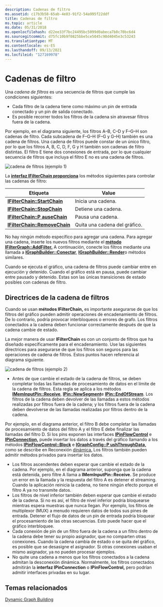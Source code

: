 ```yaml
---
description: Cadenas de filtro
ms.assetid: c17b3b58-65ab-4e83-91f2-54a995f22ddf
title: Cadenas de filtro
ms.topic: article
ms.date: 05/31/2018
ms.openlocfilehash: d22ee33f7bc24495bc5099d0abeca7b8c70bc6d4
ms.sourcegitcommit: d75fc10b9f0825bbe5ce5045c90d4045e3c53243
ms.translationtype: MT
ms.contentlocale: es-ES
ms.lasthandoff: 09/13/2021
ms.locfileid: "127169978"
---
```

# <a name="filter-chains"></a>Cadenas de filtro

Una *cadena de filtros* es una secuencia de filtros que cumple las condiciones siguientes:

-   Cada filtro de la cadena tiene como máximo un pin de entrada conectado y un pin de salida conectado.
-   Es posible recorrer todos los filtros de la cadena sin atravesar filtros fuera de la cadena.

Por ejemplo, en el diagrama siguiente, los filtros A–B, C–D y F–G–H son cadenas de filtro. Cada subcadena de F–G–H (F–G y G–H) también es una cadena de filtros. Una cadena de filtros puede constar de un único filtro, por lo que los filtros A, B, C, D, F, G y H también son cadenas de filtro distintas. El filtro E tiene dos conexiones de entrada, por lo que cualquier secuencia de filtros que incluya el filtro E no es una cadena de filtros.

![cadena de filtros (ejemplo 1)](images/filter-chain1.png)

La [**interfaz IFilterChain proporciona**](/windows/desktop/api/Strmif/nn-strmif-ifilterchain) los métodos siguientes para controlar las cadenas de filtro:



| Etiqueta | Value |
|---------------------------------------------------------------|---------------------------------|
| [**IFilterChain::StartChain**](/windows/desktop/api/Strmif/nf-strmif-ifilterchain-startchain)   | Inicia una cadena.                 |
| [**IFilterChain::StopChain**](/windows/desktop/api/Strmif/nf-strmif-ifilterchain-stopchain)     | Detiene una cadena.                  |
| [**IFilterChain::P auseChain**](/windows/desktop/api/Strmif/nf-strmif-ifilterchain-pausechain)   | Pausa una cadena.                 |
| [**IFilterChain::RemoveChain**](/windows/desktop/api/Strmif/nf-strmif-ifilterchain-removechain) | Quita una cadena del gráfico. |



 

No hay ningún método específico para agregar una cadena. Para agregar una cadena, inserte los nuevos filtros mediante el [**método IFilterGraph::AddFilter.**](/windows/desktop/api/Strmif/nf-strmif-ifiltergraph-addfilter) A continuación, conecte los filtros mediante una llamada a [**IGraphBuilder::Conectar**](/windows/desktop/api/Strmif/nf-strmif-igraphbuilder-connect), [**IGraphBuilder::Render**](/windows/desktop/api/Strmif/nf-strmif-igraphbuilder-render)o métodos similares.

Cuando se ejecuta el gráfico, una cadena de filtros puede cambiar entre en ejecución y detenido. Cuando el gráfico está en pausa, puede cambiar entre pausado y detenido. Estas son las únicas transiciones de estado posibles con cadenas de filtro.

## <a name="filter-chain-guidelines"></a>Directrices de la cadena de filtros

Cuando se usan **métodos IFilterChain,** es importante asegurarse de que los filtros del gráfico pueden admitir operaciones de encadenamiento de filtros. De lo contrario, podría provocar interbloqueos o errores de grafo. Los filtros conectados a la cadena deben funcionar correctamente después de que la cadena cambie de estado.

La mejor manera de usar **IFilterChain** es con un conjunto de filtros que ha diseñado específicamente para el encadenamiento. Use las siguientes directrices para asegurarse de que los filtros son seguros para las operaciones de cadena de filtros. Estos puntos hacen referencia al diagrama siguiente.

![cadena de filtros (ejemplo 2)](images/filter-chain2.png)

-   Antes de que cambie el estado de la cadena de filtros, se deben completar todas las llamadas de procesamiento de datos en el límite de la cadena de filtros. Esta regla se aplica a los métodos [**IMemInputPin::Receive**](/windows/desktop/api/Strmif/nf-strmif-imeminputpin-receive), [**IPin::NewSegment**](/windows/desktop/api/Strmif/nf-strmif-ipin-newsegment)e [**IPin::EndOfStream**](/windows/desktop/api/Strmif/nf-strmif-ipin-endofstream). Los filtros de la cadena deben devolver de las llamadas a estos métodos realizadas por filtros fuera de la cadena; y los filtros fuera de la cadena deben devolverse de las llamadas realizadas por filtros dentro de la cadena.

Por ejemplo, en el diagrama anterior, el filtro B debe completar las llamadas de procesamiento de datos del filtro A y el filtro E debe finalizar las llamadas del filtro D. Si los pins exponen las interfaces [**IPinFlowControl**](/windows/desktop/api/Strmif/nn-strmif-ipinflowcontrol) e [**IPinConnection,**](/windows/desktop/api/Strmif/nn-strmif-ipinconnection) puede insertar los datos a través del gráfico llamando a los métodos [**IPinFlowControl::Block**](/windows/desktop/api/Strmif/nf-strmif-ipinflowcontrol-block) e [**IGraphConfig::P ushThroughData,**](/windows/desktop/api/Strmif/nf-strmif-igraphconfig-pushthroughdata) como se describe en Reconexión [dinámica.](dynamic-reconnection.md) Los filtros también pueden admitir métodos privados para insertar los datos.

-   Los filtros ascendentes deben esperar que cambie el estado de la cadena. Por ejemplo, en el diagrama anterior, suponga que la cadena está detenida, pero filtre A llama a **IMemInputPin::Receive.** Se produce un error en la llamada y la respuesta del filtro A es detener el streaming. Cuando la aplicación reinicia la cadena, no tiene ningún efecto porque el filtro A ya no transmite datos.
-   Los filtros de nivel inferior también deben esperar que cambie el estado de la cadena. Si no es así, el filtro de nivel inferior podría bloquearse mientras espera muestras que nunca llegan. Por ejemplo, los filtros de multiplexor (MUX) a menudo requieren datos de todos sus pines de entrada. Detener el flujo de datos de un pin de entrada podría bloquear el procesamiento de las otras secuencias. Esto puede hacer que el gráfico interbloquee.
-   Cada conexión de pin de un filtro fuera de la cadena a un filtro dentro de la cadena debe tener su propio asignador, que no comparten otras conexiones. Cuando la cadena cambia de estado o se quita del gráfico, es posible que se desasigne el asignador. Si otras conexiones usaban el mismo asignador, ya no pueden procesar ejemplos.
-   No quite una cadena a menos que los filtros conectados a la cadena admitan la desconexión dinámica. Normalmente, los filtros conectados admitirán la **interfaz IPinConnection** o **IPinFlowControl,** pero podrían admitir interfaces privadas en su lugar.

## <a name="related-topics"></a>Temas relacionados

<dl> <dt>

[Dynamic Graph Building](dynamic-graph-building.md)
</dt> </dl>

 

 



